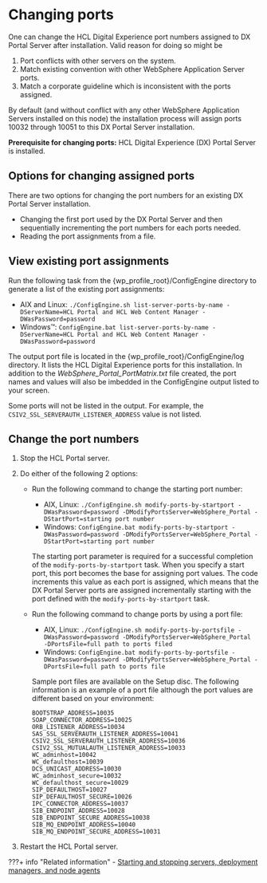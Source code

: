 # Changing ports

One can change the HCL Digital Experience port numbers assigned to DX Portal Server after installation.
Valid reason for doing so might be

1. Port conflicts with other servers on the system.
2. Match existing convention with other WebSphere Application Server ports.
3. Match a corporate guideline which is inconsistent with the ports assigned.

By default (and without conflict with any other WebSphere Application Servers installed on this node) the installation process will assign ports 10032 through 10051 to this DX Portal Server installation.

**Prerequisite for changing ports:** HCL Digital Experience (DX) Portal Server is installed.

## Options for changing assigned ports
There are two options for changing the port numbers for an existing DX Portal Server installation.

* Changing the first port used by the DX Portal Server and then sequentially incrementing the port numbers for each ports needed.
* Reading the port assignments from a file.

## View existing port assignments
Run the following task from the {wp_profile_root}/ConfigEngine directory to generate a list of the existing port assignments:

* AIX and Linux: `./ConfigEngine.sh list-server-ports-by-name -DServerName=HCL Portal and HCL Web Content Manager -DWasPassword=password`
* Windows™: `ConfigEngine.bat list-server-ports-by-name -DServerName=HCL Portal and HCL Web Content Manager -DWasPassword=password`

The output port file is located in the {wp_profile_root}/ConfigEngine/log directory. 
It lists the HCL Digital Experience ports for this installation.
In addition to the *WebSphere_Portal_PortMatrix.txt* file created, the port names and values will also be imbedded in the ConfigEngine output listed to your screen.

Some ports will not be listed in the output. 
For example, the `CSIV2_SSL_SERVERAUTH_LISTENER_ADDRESS` value is not listed.

## Change the port numbers
1. Stop the HCL Portal server.
2. Do either of the following 2 options:  

	* Run the following command to change the starting port number:  

		* AIX, Linux: `./ConfigEngine.sh modify-ports-by-startport -DWasPassword=password -DModifyPortsServer=WebSphere_Portal -DStartPort=starting port number`
		* Windows: `ConfigEngine.bat modify-ports-by-startport -DWasPassword=password -DModifyPortsServer=WebSphere_Portal -DStartPort=starting port number`

		The starting port parameter is required for a successful completion of the `modify-ports-by-startport` task.  When you specify a start port, this port becomes the base for assigning port values.  The code increments this value as each port is assigned, which means that the DX Portal Server ports are assigned incrementally starting with the port defined with the `modify-ports-by-startport` task.  

	* Run the following command to change ports by using a port file:  

		* AIX, Linux: `./ConfigEngine.sh modify-ports-by-portsfile -DWasPassword=password -DModifyPortsServer=WebSphere_Portal  -DPortsFile=full path to ports filed`
		* Windows: `ConfigEngine.bat modify-ports-by-portsfile -DWasPassword=password -DModifyPortsServer=WebSphere_Portal -DPortsFile=full path to ports file`

		Sample port files are available on the Setup disc. The following information is an example of a port file although the port values are different based on your environment:

		```
		BOOTSTRAP_ADDRESS=10035
		SOAP_CONNECTOR_ADDRESS=10025
		ORB_LISTENER_ADDRESS=10034 
		SAS_SSL_SERVERAUTH_LISTENER_ADDRESS=10041
		CSIV2_SSL_SERVERAUTH_LISTENER_ADDRESS=10036
		CSIV2_SSL_MUTUALAUTH_LISTENER_ADDRESS=10033
		WC_adminhost=10042
		WC_defaulthost=10039
		DCS_UNICAST_ADDRESS=10030
		WC_adminhost_secure=10032
		WC_defaulthost_secure=10029
		SIP_DEFAULTHOST=10027
		SIP_DEFAULTHOST_SECURE=10026
		IPC_CONNECTOR_ADDRESS=10037
		SIB_ENDPOINT_ADDRESS=10028
		SIB_ENDPOINT_SECURE_ADDRESS=10038
		SIB_MQ_ENDPOINT_ADDRESS=10040
		SIB_MQ_ENDPOINT_SECURE_ADDRESS=10031
		```

3. Restart the HCL Portal server.  

???+ info "Related information"
	-	[Starting and stopping servers, deployment managers, and node agents](../manage/stopstart.md)

